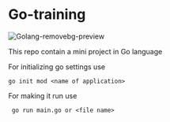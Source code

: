 # Go-training


![Golang-removebg-preview](https://user-images.githubusercontent.com/36817376/160267827-6b009d82-9400-4a84-a349-c0f641a09481.png)

This repo contain a mini project in Go language 

For initializing go settings use 

```
go init mod <name of application>

```

For making it run use 

```
 go run main.go or <file name>
 
```
